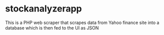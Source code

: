 # stockanalyzerapp
This is a PHP web scraper that scrapes data from Yahoo finance site into a database which is then fed to the UI as JSON
